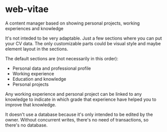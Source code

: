 # web-vitae
A content manager based on showing personal projects, working experiences and knowledge

It's not inteded to be very adaptable. Just a few sections where you can put your CV data. The only customizable parts could be visual style and maybe element layout in the sections.

The default sections are (not necessarily in this order):
- Personal data and professional profile
- Working experience
- Education and knowledge
- Personal projects

Any working experience and personal project can be linked to any knowledge to indicate in which grade that experience have helped you to improve that knowledge.

It doesn't use a database because it's only intended to be edited by the owner. Without concurrent writes, there's no need of transactions, so there's no database.
